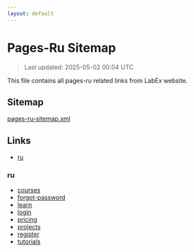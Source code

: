 ```yaml
---
layout: default
---
```


# Pages-Ru Sitemap

> Last updated: 2025-05-02 00:04 UTC

This file contains all pages-ru related links from LabEx website.

## Sitemap

[pages-ru-sitemap.xml](https://labex.io/pages-ru-sitemap.xml)

## Links

- [ru](https://labex.io/ru)

### ru

- [courses](https://labex.io/ru/courses)
- [forgot-password](https://labex.io/ru/forgot-password)
- [learn](https://labex.io/ru/learn)
- [login](https://labex.io/ru/login)
- [pricing](https://labex.io/ru/pricing)
- [projects](https://labex.io/ru/projects)
- [register](https://labex.io/ru/register)
- [tutorials](https://labex.io/ru/tutorials)
